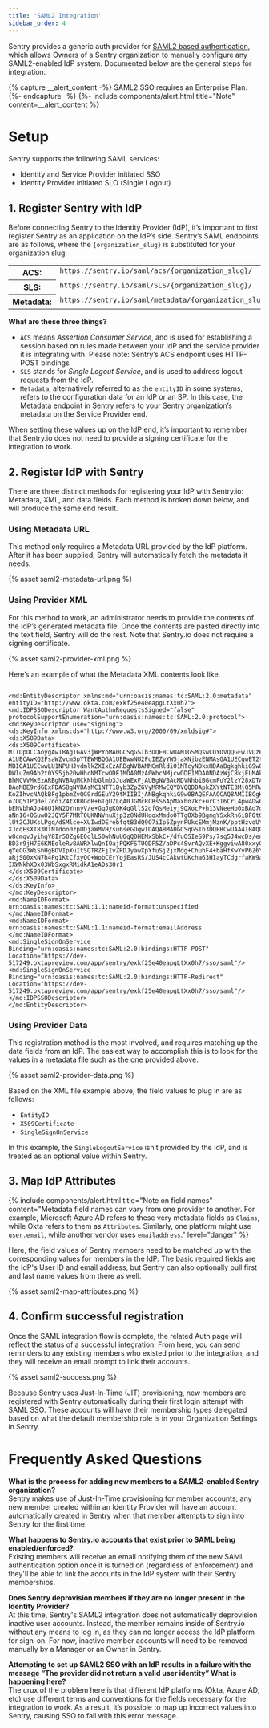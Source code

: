 ```yaml
---
title: 'SAML2 Integration'
sidebar_order: 4
---
```


Sentry provides a generic auth provider for [SAML2 based authentication](https://en.wikipedia.org/wiki/Security_Assertion_Markup_Language), which allows Owners of a Sentry organization to manually configure any SAML2-enabled IdP system. Documented below are the general steps for integration.

{% capture __alert_content -%}
SAML2 SSO requires an Enterprise Plan.
{%- endcapture -%}
{%- include components/alert.html
  title="Note"
  content=__alert_content
%}

# Setup

Sentry supports the following SAML services:

* Identity and Service Provider initiated SSO
* Identity Provider initiated SLO (Single Logout)

## 1. Register Sentry with IdP
Before connecting Sentry to the Identity Provider (IdP), it’s important to first register Sentry as an application on the IdP’s side. Sentry’s SAML endpoints are as follows, where the `{organization_slug}` is substituted for your organization slug:

<table class="table"><tbody valign="top"><tr><th>ACS:</th><td><code class="docutils literal">https://sentry.io/saml/acs/{organization_slug}/</code></td></tr><tr><th>SLS:</th><td><code class="docutils literal">https://sentry.io/saml/SLS/{organization_slug}/</code></td></tr><tr><th>Metadata:</th><td><code class="docutils literal">https://sentry.io/saml/metadata/{organization_slug}/</code></td></tr></tbody></table>

**What are these three things?**
* `ACS` means *Assertion Consumer Service*, and is used for establishing a session based on rules made between your IdP and the service provider it is integrating with. Please note: Sentry’s ACS endpoint uses HTTP-POST bindings
* `SLS` stands for *Single Logout Service*, and is used to address logout requests from the IdP.
* `Metadata`, alternatively referred to as the `entityID`  in some systems, refers to the configuration data for an IdP or an SP. In this case, the Metadata endpoint in Sentry refers to your Sentry organization’s metadata on the Service Provider end.

When setting these values up on the IdP end, it’s important to remember that Sentry.io does not need to provide a signing certificate for the integration to work.

## 2. Register IdP with Sentry
There are three distinct methods for registering your IdP with Sentry.io: Metadata, XML, and data fields. Each method is broken down below, and will produce the same end result.

### Using Metadata URL
This method only requires a Metadata URL provided by the IdP platform. After it has been supplied, Sentry will automatically fetch the metadata it needs.

{% asset saml2-metadata-url.png %}

### Using Provider XML
For this method to work, an administrator needs to provide the contents of the IdP’s generated metadata file. Once the contents are pasted directly into the text field, Sentry will do the rest. Note that Sentry.io does not require a signing certificate.

{% asset saml2-provider-xml.png %}

Here’s an example of what the Metadata XML contents look like.

```

<md:EntityDescriptor xmlns:md="urn:oasis:names:tc:SAML:2.0:metadata" entityID="http://www.okta.com/exkf25e40eapgLtXx0h7">
<md:IDPSSODescriptor WantAuthnRequestsSigned="false" protocolSupportEnumeration="urn:oasis:names:tc:SAML:2.0:protocol">
<md:KeyDescriptor use="signing">
<ds:KeyInfo xmlns:ds="http://www.w3.org/2000/09/xmldsig#">
<ds:X509Data>
<ds:X509Certificate>
MIIDpDCCAoygAwIBAgIGAV3jWPYbMA0GCSqGSIb3DQEBCwUAMIGSMQswCQYDVQQGEwJVUzETMBEG A1UECAwKQ2FsaWZvcm5pYTEWMBQGA1UEBwwNU2FuIEZyYW5jaXNjbzENMAsGA1UECgwET2t0YTEU MBIGA1UECwwLU1NPUHJvdmlkZXIxEzARBgNVBAMMCmRldi01MTcyNDkxHDAaBgkqhkiG9w0BCQEW DWluZm9Ab2t0YS5jb20wHhcNMTcwODE1MDA0MzA0WhcNMjcwODE1MDA0NDAzWjCBkjELMAkGA1UE BhMCVVMxEzARBgNVBAgMCkNhbGlmb3JuaWExFjAUBgNVBAcMDVNhbiBGcmFuY2lzY28xDTALBgNV BAoMBE9rdGExFDASBgNVBAsMC1NTT1Byb3ZpZGVyMRMwEQYDVQQDDApkZXYtNTE3MjQ5MRwwGgYJ KoZIhvcNAQkBFg1pbmZvQG9rdGEuY29tMIIBIjANBgkqhkiG9w0BAQEFAAOCAQ8AMIIBCgKCAQEA o7OQ51PQdel7doiZ4tXRBGoB+6TgUZLqA0JGMcRCBsS6ApMaxho7kc+urC3I6CrL4pw4Dw6RGXY4 bENVbhAJo46U1kN2QYnnyV/e+GqJgKQK4qGllS2dfGsMeiyj9QXocP+h13VNeeHb0xBAo7qZTGxW aNn16+OGuw02JQY5F7MRT0UKNNVnuXjp3z8NdUHqoxMmdo0TTgOXb9BgmgYSxkRn6iBF0tG3tpig lUt2CJUKsLPgq/dSMlce+XUIwdDErebfqtB3dQ9O7iIp5ZpynPUkcEMmjMznK/pptHzvoUY8sWBN XJcqEsXT83RTNTdoo0zpUDjaWMVH/su6seGDqwIDAQABMA0GCSqGSIb3DQEBCwUAA4IBAQCOqhYY w8cmqvJyihgY8Ir50Zg6EQqlLS0whNuUOgQDHEMxSbkC+/dfuOSIeS9Ps/7sg5J4wcDs/enrKOMS BD3r9jH7E6KNEoleRv8AWRXlwQnIOajPQKFSTUQDF5Z/aDPc4SvrAQvXE+KggviwA80xxyGDf64L qYeCG3WiShHgBOVIpXuItSQTRZFjIvZRDJyawXpYfuSj2jxNdg+ChuhF4+baHfKwYvP6Z6YuoQvM aRjS00xKN7h4Pq1KtCfxyQC+WobCErYojEasRS/JUS4cCAkwtUKcha63HIayTCdgrfaKW9aEwACk IXWNkhXDx03WbSxgxRMidkA1eADs30r1
</ds:X509Certificate>
</ds:X509Data>
</ds:KeyInfo>
</md:KeyDescriptor>
<md:NameIDFormat>
urn:oasis:names:tc:SAML:1.1:nameid-format:unspecified
</md:NameIDFormat>
<md:NameIDFormat>
urn:oasis:names:tc:SAML:1.1:nameid-format:emailAddress
</md:NameIDFormat>
<md:SingleSignOnService Binding="urn:oasis:names:tc:SAML:2.0:bindings:HTTP-POST" Location="https://dev-517249.oktapreview.com/app/sentry/exkf25e40eapgLtXx0h7/sso/saml"/>
<md:SingleSignOnService Binding="urn:oasis:names:tc:SAML:2.0:bindings:HTTP-Redirect" Location="https://dev-517249.oktapreview.com/app/sentry/exkf25e40eapgLtXx0h7/sso/saml"/>
</md:IDPSSODescriptor>
</md:EntityDescriptor>
```

### Using Provider Data
This registration method is the most involved, and requires matching up the data fields from an IdP. The easiest way to accomplish this is to look for the values in a metadata file such as the one provided above.

{% asset saml2-provider-data.png %}

Based on the XML file example above, the field values to plug in are as follows:

* `EntityID`
* `X509Certificate`
* `SingleSignOnService`

In this example, the `SingleLogoutService` isn’t provided by the IdP, and is treated as an optional value within Sentry.


## 3. Map IdP Attributes

{% include components/alert.html
  title="Note on field names"
  content="Metadata field names can vary from one provider to another. For example, Microsoft Azure AD refers to these very metadata fields as `Claims`, while Okta refers to them as `Attributes`. Similarly, one platform might use `user.email`, while another vendor uses `emailaddress`."
  level="danger"
%}

Here, the field values of Sentry members need to be matched up with the corresponding values for members in the IdP. The basic required fields are the IdP's User ID and email address, but Sentry can also optionally pull first and last name values from there as well.

{% asset saml2-map-attributes.png %}



## 4. Confirm successful registration
Once the SAML integration flow is complete, the related Auth page will reflect the status of a successful integration. From here, you can send reminders to any existing members who existed prior to the integration, and they will receive an email prompt to link their accounts.

{% asset saml2-success.png %}

Because Sentry uses Just-In-Time (JIT) provisioning, new members are registered with Sentry automatically during their first login attempt with SAML SSO. These accounts will have their membership types delegated based on what the default membership role is in your Organization Settings in Sentry.

# Frequently Asked Questions

**What is the process for adding new members to a SAML2-enabled Sentry organization?**  
Sentry makes use of Just-In-Time provisioning for member accounts; any new member created within an Identity Provider will have an account automatically created in Sentry when that member attempts to sign into Sentry for the first time.  

**What happens to Sentry.io accounts that exist prior to SAML being enabled/enforced?**  
Existing members will receive an email notifying them of the new SAML authentication option once it is turned on (regardless of enforcement) and they'll be able to link the accounts in the IdP system with their Sentry memberships.  

**Does Sentry deprovision members if they are no longer present in the Identity Provider?**  
At this time, Sentry's SAML2 integration does not automatically deprovision inactive user accounts.
Instead, the member remains inside of Sentry.io without any means to log in, as they can no longer access the IdP platform for sign-on. For now, inactive member accounts will need to be removed manually by a Manager or an Owner in Sentry.

**Attempting to set up SAML2 SSO with an IdP results in a failure with the message “The provider did not return a valid user identity” What is happening here?**  
The crux of the problem here is that different IdP platforms (Okta, Azure AD, etc) use different terms and conventions for the fields necessary for the integration to work. As a result, it’s possible to map up incorrect values into Sentry, causing SSO to fail with this error message.  

